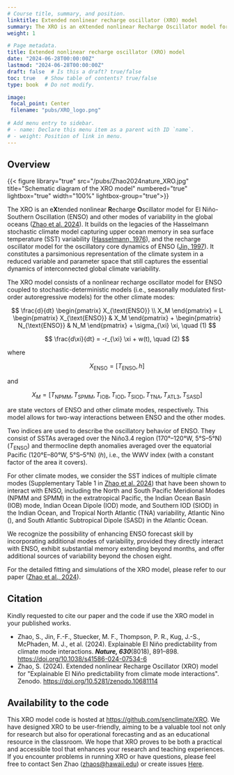 ```yaml
---
# Course title, summary, and position.
linktitle: Extended nonlinear recharge oscillator (XRO) model
summary: The XRO is an eXtended nonlinear Recharge Oscillator model for El Niño-Southern Oscillation (ENSO) and other modes of variability in the global oceans.
weight: 1

# Page metadata.
title: Extended nonlinear recharge oscillator (XRO) model
date: "2024-06-28T00:00:00Z"
lastmod: "2024-06-28T00:00:00Z"
draft: false  # Is this a draft? true/false
toc: true   # Show table of contents? true/false
type: book  # Do not modify.

image:
 focal_point: Center
 filename: "pubs/XRO_logo.png"
  
# Add menu entry to sidebar.
# - name: Declare this menu item as a parent with ID `name`.
# - weight: Position of link in menu.
---
```


## Overview

{{< figure library="true"  src="/pubs/Zhao2024nature_XRO.jpg" title="Schematic diagram of the XRO model" numbered="true" lightbox="true" width="100%"  lightbox-group="true">}}

The XRO is an e**X**tended nonlinear **R**echarge **O**scillator model for El Niño-Southern Oscillation (ENSO) and other modes of variability in the global oceans ([Zhao et al. 2024](#ref-zhao-2024)). It builds on the legacies of the Hasselmann stochastic climate model capturing upper ocean memory in sea surface temperature (SST) variability ([Hasselmann, 1976](#ref-hasselmann-1976)), and the recharge oscillator model for the oscillatory core dynamics of ENSO ([Jin, 1997](#ref-jin-1997)). It constitutes a parsimonious representation of the climate system in a reduced variable and parameter space that still captures the essential dynamics of interconnected global climate variability. 

The XRO model consists of a nonlinear recharge oscillator model for ENSO coupled to stochastic-deterministic models (i.e., seasonally modulated first-order autoregressive models) for the other climate modes:

$$
\frac{d}{dt} \begin{pmatrix} X_{\text{ENSO}} \\ X_M \end{pmatrix} = L \begin{pmatrix} X_{\text{ENSO}} & X_M \end{pmatrix} + \begin{pmatrix} N_{\text{ENSO}} & N_M \end{pmatrix} + \sigma_{\xi} \xi, \quad (1)
$$

$$
\frac{d\xi}{dt} = -r_{\xi} \xi + w(t), \quad (2)
$$

where 

$$
X_{\text{ENSO}} = [T_{\text{ENSO}}, h ]
$$

and 

$$
X_M = [T_{\text{NPMM}}, T_{\text{SPMM}}, T_{\text{IOB}}, T_{\text{IOD}}, T_{\text{SIOD}}, T_{\text{TNA}}, T_{\text{ATL3}}, T_{\text{SASD}}]
$$

are state vectors of ENSO and other climate modes, respectively. This model allows for two-way interactions between ENSO and the other modes.

Two indices are used to describe the oscillatory behavior of ENSO. They consist of SSTAs averaged over the Niño3.4 region (170°–120°W, 5°S–5°N) ($T_{\text{ENSO}}$) and thermocline depth anomalies averaged over the equatorial Pacific (120°E–80°W, 5°S–5°N) ($h$), i.e., the WWV index (with a constant factor of the area it covers). 

For other climate modes, we consider the SST indices of multiple climate modes (Supplementary Table 1 in [Zhao et al. 2024](#ref-zhao-2024)) that have been shown to interact with ENSO, including the North and South Pacific Meridional Modes (NPMM and SPMM) in the extratropical Pacific, the Indian Ocean Basin (IOB) mode, Indian Ocean Dipole (IOD) mode, and Southern IOD (SIOD) in the Indian Ocean, and Tropical North Atlantic (TNA) variability, Atlantic Nino (), and South Atlantic Subtropical Dipole (SASD) in the Atlantic Ocean.

We recognize the possibility of enhancing ENSO forecast skill by incorporating additional modes of variability, provided they directly interact with ENSO, exhibit substantial memory extending beyond months, and offer additional sources of variability beyond the chosen eight.

For the detailed fitting and simulations of the XRO model, please refer to our paper ([Zhao et al., 2024](#ref-zhao-2024)).

## Citation

Kindly requested to cite our paper and the code if use the XRO model in your published works.

<ul class="references">
  <li><a id="ref-zhao-2024"></a>Zhao, S., Jin, F.-F., Stuecker, M. F., Thompson, P. R., Kug, J.-S., McPhaden, M. J., et al. (2024). Explainable El Niño predictability from climate mode interactions. <strong><em>Nature, 630</em></strong>(8018), 891–898. <a href="https://doi.org/10.1038/s41586-024-07534-6">https://doi.org/10.1038/s41586-024-07534-6</a></li>
 <li><a id="ref-zhao-2024_code"></a>Zhao, S. (2024). Extended nonlinear Recharge Oscillator (XRO) model for "Explainable El Niño predictability from climate mode interactions". Zenodo.  <a href="https://doi.org/10.5281/zenodo.10681114">https://doi.org/10.5281/zenodo.10681114</a> </li>

</ul>

## Availability to the code

This XRO model code is hosted at https://github.com/senclimate/XRO. We have designed XRO to be user-friendly, aiming to be a valuable tool not only for research but also for operational forecasting and as an educational resource in the classroom. We hope that XRO proves to be both a practical and accessible tool that enhances your research and teaching experiences. If you encounter problems in running XRO or have questions, please feel free to contact Sen Zhao (zhaos@hawaii.edu) or create issues [Here](https://github.com/senclimate/XRO/issues).